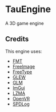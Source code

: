 # TauEngine

A 3D game engine

## Credits

This engine uses:

- [FMT](https://fmt.dev/)
- [FreeImage](http://freeimage.sourceforge.net/)
- [FreeType](https://www.freetype.org/)
- [GLEW](http://glew.sourceforge.net/)
- [GLM](https://glm.g-truc.net/)
- [ImGui](https://github.com/ocornut/imgui)
- [LZMA](https://www.7-zip.org/sdk.html)
- [OpenVR](https://github.com/ValveSoftware/openvr)
- [SPDLog](https://github.com/gabime/spdlog)
